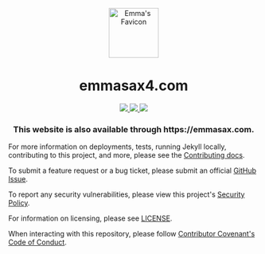 <p align="center">
  <img width="100px;" style="border-bottom: -100px;" src="https://raw.githubusercontent.com/emmasax4/emmasax4.com/main/favicon.ico" alt="Emma's Favicon">
</p>

<h1 align="center">
   emmasax4.com
</h1>

<p align="center">
  <a href="https://github.com/emmasax4/emmasax4.com/actions">
    <img src="https://img.shields.io/github/workflow/status/emmasax4/emmasax4.com/Default/main?label=github%20actions%20workflow">
  </a>
  <a href="https://github.com/emmasax4/emmasax4.com/deployments">
    <img src="https://img.shields.io/github/deployments/emmasax4/emmasax4.com/github-pages?label=github%20pages%20deployment">
  </a>
  <a href="https://codeclimate.com/github/emmasax4/emmasax4.com/maintainability">
    <img src="https://img.shields.io/codeclimate/maintainability/emmasax4/emmasax4.com?label=code%20climate%20maintainability">
  </a>
</p>

<h3 align="center">This website is also available through https://emmasax.com.</h3>

For more information on deployments, tests, running Jekyll locally, contributing to this project, and more, please see the  [Contributing docs](https://github.com/emmasax4/emmasax4.com/blob/main/.github/contributing.md).

To submit a feature request or a bug ticket, please submit an official [GitHub Issue](https://github.com/emmasax4/emmasax4.com/issues/new).

To report any security vulnerabilities, please view this project's [Security Policy](https://github.com/emmasax4/emmasax4.com/security/policy).

For information on licensing, please see [LICENSE](https://github.com/emmasax4/emmasax4.com/blob/main/LICENSE).

When interacting with this repository, please follow [Contributor Covenant's Code of Conduct](https://contributor-covenant.org).
